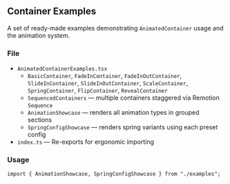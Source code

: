 ## Container Examples

A set of ready-made examples demonstrating `AnimatedContainer` usage and the animation system.

### File

- `AnimatedContainerExamples.tsx`
  - `BasicContainer`, `FadeInContainer`, `FadeInOutContainer`, `SlideInContainer`, `SlideInOutContainer`, `ScaleContainer`, `SpringContainer`, `FlipContainer`, `RevealContainer`
  - `SequencedContainers` — multiple containers staggered via Remotion `Sequence`
  - `AnimationShowcase` — renders all animation types in grouped sections
  - `SpringConfigShowcase` — renders spring variants using each preset config
- `index.ts` — Re-exports for ergonomic importing

### Usage

```tsx
import { AnimationShowcase, SpringConfigShowcase } from "./examples";
```
